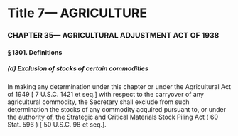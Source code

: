 
# Title 7— AGRICULTURE
### CHAPTER 35— AGRICULTURAL ADJUSTMENT ACT OF 1938
#### § 1301. Definitions
##### (d) Exclusion of stocks of certain commodities

In making any determination under this chapter or under the Agricultural Act of 1949 [ 7 U.S.C. 1421 et seq.] with respect to the carryover of any agricultural commodity, the Secretary shall exclude from such determination the stocks of any commodity acquired pursuant to, or under the authority of, the Strategic and Critical Materials Stock Piling Act ( 60 Stat. 596 ) [ 50 U.S.C. 98 et seq.].
